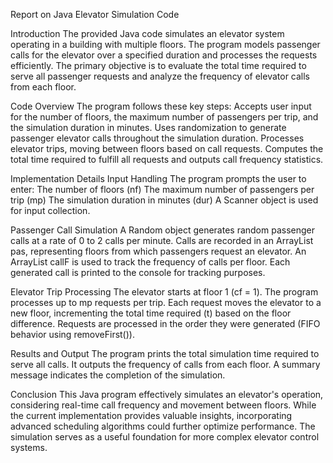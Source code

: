 Report on Java Elevator Simulation Code

Introduction
The provided Java code simulates an elevator system operating in a building with multiple floors. 
The program models passenger calls for the elevator over a specified duration and processes the requests efficiently. 
The primary objective is to evaluate the total time required to serve all passenger requests and analyze the frequency of elevator calls from each floor.

Code Overview
The program follows these key steps:
Accepts user input for the number of floors, the maximum number of passengers per trip, and the simulation duration in minutes.
Uses randomization to generate passenger elevator calls throughout the simulation duration.
Processes elevator trips, moving between floors based on call requests.
Computes the total time required to fulfill all requests and outputs call frequency statistics.

Implementation Details
Input Handling
The program prompts the user to enter:
The number of floors (nf)
The maximum number of passengers per trip (mp)
The simulation duration in minutes (dur)
A Scanner object is used for input collection.

Passenger Call Simulation
A Random object generates random passenger calls at a rate of 0 to 2 calls per minute.
Calls are recorded in an ArrayList<Integer> pas, representing floors from which passengers request an elevator.
An ArrayList<Integer> callF is used to track the frequency of calls per floor.
Each generated call is printed to the console for tracking purposes.

Elevator Trip Processing
The elevator starts at floor 1 (cf = 1).
The program processes up to mp requests per trip.
Each request moves the elevator to a new floor, incrementing the total time required (t) based on the floor difference.
Requests are processed in the order they were generated (FIFO behavior using removeFirst()).

Results and Output
The program prints the total simulation time required to serve all calls.
It outputs the frequency of calls from each floor.
A summary message indicates the completion of the simulation.

Conclusion
This Java program effectively simulates an elevator's operation, considering real-time call frequency and movement between floors. 
While the current implementation provides valuable insights, incorporating advanced scheduling algorithms could further optimize performance. 
The simulation serves as a useful foundation for more complex elevator control systems.
